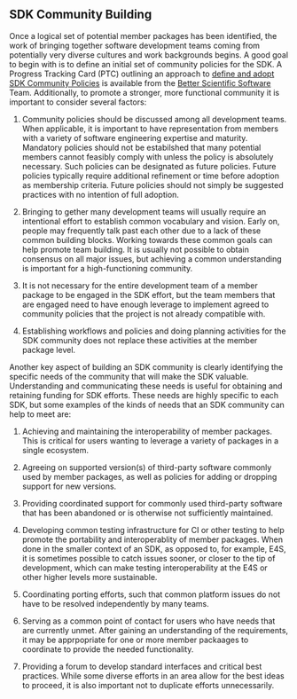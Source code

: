 ## SDK Community Building

Once a logical set of potential member packages has been identified, the work of bringing together software development teams coming from potentially very diverse cultures and work backgrounds begins. A good goal to begin with is to define an initial set of community policies for the SDK. A Progress Tracking Card (PTC) outlining an approach to [define and adopt SDK Community Policies](https://docs.google.com/document/d/1ay8n8l8rg8TA92NpajktFA8Ua7p-fKF9RAzG92WQilk/edit?usp=sharing) is available from the [Better Scientific Software](https://bssw.io) Team. Additionally, to promote a stronger, more functional community it is important to consider several factors:

1. Community policies should be discussed among all development teams. When applicable, it is important to have representation from members with a variety of software engineering expertise and maturity. Mandatory policies should not be estabilshed that many potential members cannot feasibly comply with unless the policy is absolutely necessary. Such policies can be designated as future policies. Future policies typically require additional refinement or time before adoption as membership criteria. Future policies should not simply be suggested practices with no intention of full adoption.

1. Bringing to gether many development teams will usually require an intentional effort to establish common vocabulary and vision. Early on, people may frequently talk past each other due to a lack of these common building blocks. Working towards these common goals can help promote team building. It is usually not possible to obtain consensus on all major issues, but achieving a common understanding is important for a high-functioning community.

1. It is not necessary for the entire development team of a member package to be engaged in the SDK effort, but the team members that are engaged need to have enough leverage to implement agreed to community policies that the project is not already compatible with.

1. Establishing workflows and policies and doing planning activities for the SDK community does not replace these activities at the member package level.

Another key aspect of building an SDK community is clearly identifying the specific needs of the community that will make the SDK valuable. Understanding and communicating these needs is useful for obtaining and retaining funding for SDK efforts. These needs are highly specific to each SDK, but some examples of the kinds of needs that an SDK community can help to meet are:

1. Achieving and maintaining the interoperability of member packages. This is critical for users wanting to leverage a variety of packages in a single ecosystem.

1. Agreeing on supported version(s) of third-party software commonly used by member packages, as well as policies for adding or dropping support for new versions.

1. Providing coordinated support for commonly used third-party software that has been abandoned or is otherwise not sufficiently maintained.

1. Developing common testing infrastructure for CI or other testing to help promote the portability and interoperablity of member packages. When done in the smaller context of an SDK, as opposed to, for example, E4S, it is sometimes possible to catch issues sooner, or closer to the tip of development, which can make testing interoperability at the E4S or other higher levels more sustainable.

1. Coordinating porting efforts, such that common platform issues do not have to be resolved independently by many teams.

1. Serving as a common point of contact for users who have needs that are currently unmet. After gaining an understanding of the requirements, it may be apprpopriate for one or more member packaages to coordinate to provide the needed functionality.

1. Providing a forum to develop standard interfaces and critical best practices. While some diverse efforts in an area allow for the best ideas to proceed, it is also important not to duplicate efforts unnecessarily.
